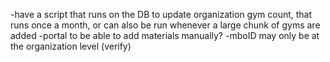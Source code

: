 -have a script that runs on the DB to update organization gym count, that runs once a month, or can also be run whenever a large chunk of gyms are added
-portal to be able to add materials manually?
-mboID may only be at the organization level (verify)
